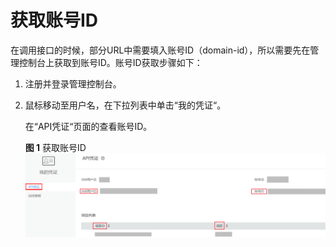 # 获取账号ID<a name="modelarts_03_0148"></a>

在调用接口的时候，部分URL中需要填入账号ID（domain-id），所以需要先在管理控制台上获取到账号ID。账号ID获取步骤如下：

1.  注册并登录管理控制台。
2.  鼠标移动至用户名，在下拉列表中单击“我的凭证“。

    在“API凭证“页面的查看账号ID。

    **图 1**  获取账号ID<a name="fig2483228191"></a>  
    ![](figures/获取账号ID.png "获取账号ID")


